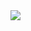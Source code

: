 <img src="https://github.com/marinitx/so_long/assets/123256807/32a0289d-6dc8-4444-bb36-7f5e0f13fe05">
